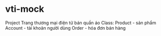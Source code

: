 # vti-mock
Project Trang thương mại điện tử bán quần áo
Class:
Product - sản phẩm
Account - tài khoản người dùng
Order - hóa đơn bán hàng
